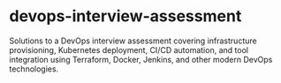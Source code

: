 # devops-interview-assessment
Solutions to a DevOps interview assessment covering infrastructure provisioning, Kubernetes deployment, CI/CD automation, and tool integration using Terraform, Docker, Jenkins, and other modern DevOps technologies.
